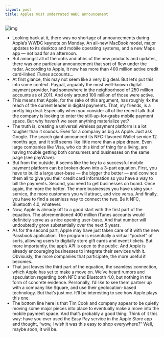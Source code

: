 ```yaml
---
layout: post
title: Apples most underrated WWDC announcement
---
```

![img](http://media.idownloadblog.com/wp-content/uploads/2012/06/6.jpeg)
* Looking back at it, there was no shortage of announcements during Apple’s WWDC keynote on Monday. An all-new MacBook model, major updates to its desktop and mobile operating systems, and a new Maps app — not bad for an afternoon.
* But amongst all of the oohs and ahhs of the new products and updates, there was one particular announcement that sort of flew under the radar. According to Apple, it now has more than 400 million active credit card-linked iTunes accounts…
* At first glance, this may not seem like a very big deal. But let’s put this into some context. Paypal, arguably the most well-known digital payment provider, had somewhere in the neighborhood of 250 million accounts as of 2011. And only around 100 million of those were active.
* This means that Apple, for the sake of this argument, has roughly 4x the reach of the current leader in digital payments. That, my friends, is a pretty big deal. Especially when you consider all of the recent talk that the company is looking to enter the still-up-for-grabs mobile payment space. But why haven’t we seen anything materialize yet?
* The truth is, creating a universal wireless payment platform is a lot tougher than it sounds. Even for a company as big as Apple. Just ask Google. The search giant announced its NFC-flavored Wallet service 12 months ago, and it still seems like little more than a pipe dream. Even large companies like Visa, who do this kind of thing for a living, are having trouble getting both consumers and businesses on the same page (see payWave).
* But from the outside, it seems like the key to a successful mobile payment platform can be broken down into a 3-part equation. First, you have to build a large user-base — the bigger the better — and convince them all to give you their credit card information so you have a way to bill the payments. Second, you need to get businesses on board. Once again, the more the better. The more businesses you have using your service, the more customers you will attract, and vice versa. And finally, you have to find a seamless way to connect the two. Be it NFC, Bluetooth 4.0, whatever.
* Now, Apple is already off to a good start with the first part of the equation. The aforementioned 400 million iTunes accounts would definitely serve as a nice opening user-base. And that number will undoubtedly grow substantially over the next 5 years.
* As for the second part, Apple may have just taken care of it with the new Passbook application. The program is essentially a virtual “pocket” of sorts, allowing users to digitally store gift cards and event tickets. But more importantly, the app’s API is open to the public. And Apple is already encouraging businesses to integrate their services with it. Obviously, the more companies that participate, the more useful it becomes.
* That just leaves the third part of the equation, the seamless connection, which Apple has yet to make a move on. We’ve heard rumors and speculation regarding both NFC and Bluetooth 4.0, but nothing in the form of concrete evidence. Personally, I’d like to see them partner up with a company like Square, and use their geolocation-based technology. But that’s just me. It’ll be interesting to see how Apple plays this one.
* The bottom line here is that Tim Cook and company appear to be quietly moving some major pieces into place to eventually make a move into the mobile payment space. And that’s probably a good thing. Think of it this way: have you ever used the Easy Pay service in the Apple Store app and thought, “wow, I wish it was this easy to shop everywhere?” Well, maybe soon, it will be.

